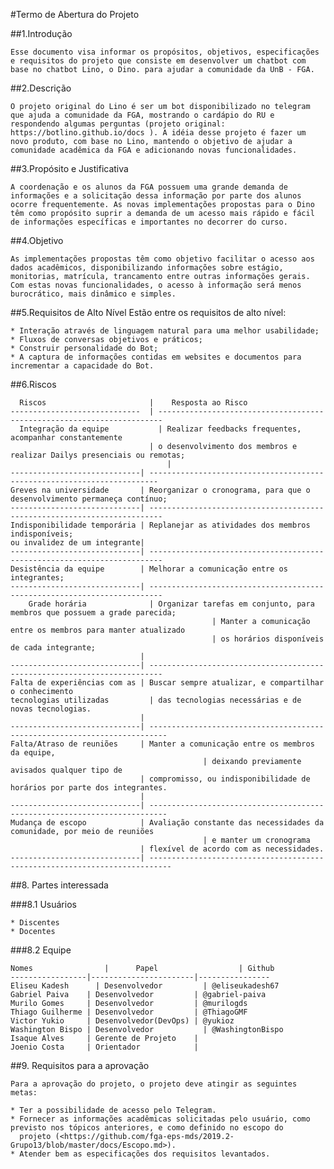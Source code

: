 #Termo de Abertura do Projeto

##1.Introdução

	Esse documento visa informar os propósitos, objetivos, especificações e requisitos do projeto que consiste em desenvolver um chatbot com base no chatbot Lino, o Dino. para ajudar a comunidade da UnB - FGA.

##2.Descrição

	O projeto original do Lino é ser um bot disponibilizado no telegram que ajuda a comunidade da FGA, mostrando o cardápio do RU e respondendo algumas perguntas (projeto original: https://botlino.github.io/docs ). A idéia desse projeto é fazer um novo produto, com base no Lino, mantendo o objetivo de ajudar a comunidade acadêmica da FGA e adicionando novas funcionalidades.

##3.Propósito e Justificativa

	A coordenação e os alunos da FGA possuem uma grande demanda de informações e a solicitação dessa informação por parte dos alunos ocorre frequentemente. As novas implementações propostas para o Dino têm como propósito suprir a demanda de um acesso mais rápido e fácil de informações específicas e importantes no decorrer do curso.

##4.Objetivo

	As implementações propostas têm como objetivo facilitar o acesso aos dados acadêmicos, disponibilizando informações sobre estágio, monitorias, matrícula, trancamento entre outras informações gerais. Com estas novas funcionalidades, o acesso à informação será menos burocrático, mais dinâmico e simples.

##5.Requisitos de Alto Nível
Estão entre os requisitos de alto nível:

	* Interação através de linguagem natural para uma melhor usabilidade;
	* Fluxos de conversas objetivos e práticos;
	* Construir personalidade do Bot;
	* A captura de informações contidas em websites e documentos para incrementar a capacidade do Bot.

##6.Riscos

	  Riscos                       |	Resposta ao Risco
	-----------------------------  | -----------------------------------------------------------------------
	  Integração da equipe		     | Realizar feedbacks frequentes, acompanhar constantemente 
	                               | o desenvolvimento dos membros e realizar Dailys presenciais ou remotas;
			                           |
    -----------------------------| ------------------------------------------------------------------------
    Greves na universidade       | Reorganizar o cronograma, para que o desenvolvimento permaneça contínuo;
    -----------------------------| -------------------------------------------------------------------------
    Indisponibilidade temporária | Replanejar as atividades dos membros indisponíveis;
    ou invalidez de um integrante| 
    -----------------------------| -------------------------------------------------------------------------
    Desistência da equipe        | Melhorar a comunicação entre os integrantes;
    -----------------------------| -------------------------------------------------------------------------
    	Grade horária              | Organizar tarefas em conjunto, para membros que possuem a grade parecida;
								                 | Manter a comunicação entre os membros para manter atualizado 
								                 | os horários disponíveis de cada integrante;
                                 |
    -----------------------------| -------------------------------------------------------------------------
    Falta de experiências com as | Buscar sempre atualizar, e compartilhar o conhecimento 
    tecnologias utilizadas		   | das tecnologias necessárias e de novas tecnologias.	
                                 |
    -----------------------------| --------------------------------------------------------------------------
    Falta/Atraso de reuniões     | Manter a comunicação entre os membros da equipe, 
    							               | deixando previamente avisados qualquer tipo de
                                 | compromisso, ou indisponibilidade de horários por parte dos integrantes.
                                 |
    -----------------------------| --------------------------------------------------------------------------
    Mudança de escopo            | Avaliação constante das necessidades da comunidade, por meio de reuniões 
    							               | e manter um cronograma
                                 | flexível de acordo com as necessidades.
    -----------------------------| ---------------------------------------------------------------------------

##8. Partes interessada

###8.1 Usuários

	* Discentes
	* Docentes

###8.2 Equipe

	Nomes 			     | 		Papel 			       | Github
	-----------------|-----------------------|----------------
	Eliseu Kadesh	   | Desenvolvedor     	   | @eliseukadesh67
	Gabriel Paiva    | Desenvolvedor         | @gabriel-paiva
	Murilo Gomes     | Desenvolvedor         | @murilogds
	Thiago Guilherme | Desenvolvedor         | @ThiagoGMF
	Victor Yukio     | Desenvolvedor(DevOps) | @yukioz
	Washington Bispo | Desenvolvedor 	       | @WashingtonBispo
	Isaque Alves     | Gerente de Projeto    |
	Joenio Costa     | Orientador            |

##9. Requisitos para a aprovação

	Para a aprovação do projeto, o projeto deve atingir as seguintes metas: 

	* Ter a possibilidade de acesso pelo Telegram.
	* Fornecer as informações acadêmicas solicitadas pelo usuário, como previsto nos tópicos anteriores, e como definido no escopo do 
	  projeto (<https://github.com/fga-eps-mds/2019.2-Grupo13/blob/master/docs/Escopo.md>).
	* Atender bem as especificações dos requisitos levantados.
